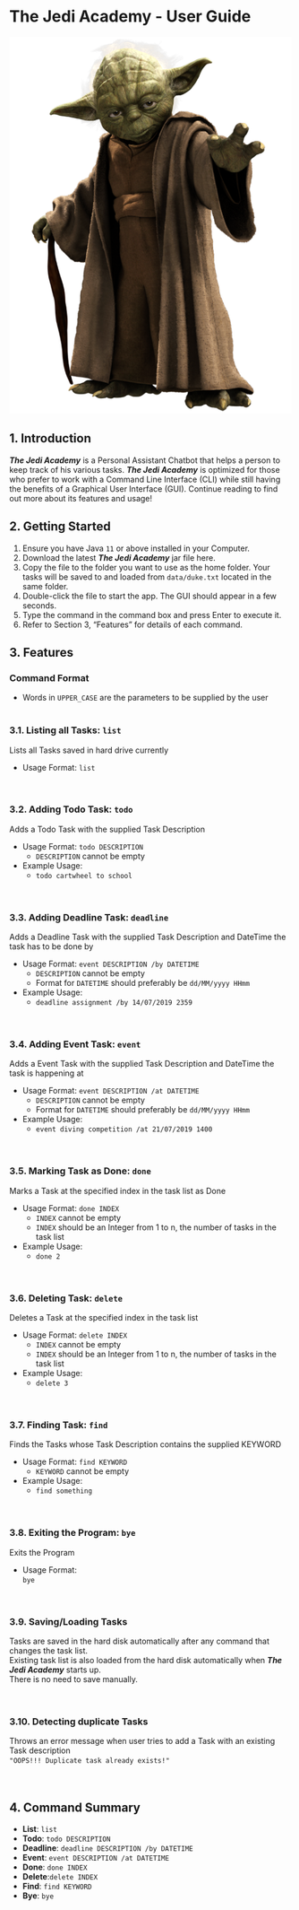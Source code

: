 # The Jedi Academy - User Guide
![Yoda](/src/main/resources/images/Yoda.png)

## 1. Introduction
_**The Jedi Academy**_ is a Personal Assistant Chatbot that helps a person to keep track of his various tasks. _**The Jedi Academy**_ is optimized for those who prefer to work with a Command Line Interface (CLI) while still having the benefits of a Graphical User Interface (GUI). Continue reading to find out more about its features and usage!

## 2. Getting Started
1. Ensure you have Java `11` or above installed in your Computer.
2. Download the latest _**The Jedi Academy**_ jar file here.
3. Copy the file to the folder you want to use as the home folder. Your tasks will be saved to and loaded from `data/duke.txt` located in the same folder.
4. Double-click the file to start the app. The GUI should appear in a few seconds.
5. Type the command in the command box and press Enter to execute it.
6. Refer to Section 3, “Features” for details of each command.

## 3. Features 
### Command Format
* Words in `UPPER_CASE` are the parameters to be supplied by the user
<br/><br/> 

### 3.1. Listing all Tasks: `list` 
Lists all Tasks saved in hard drive currently    
* Usage Format: `list`    
<br/><br/> 

### 3.2. Adding Todo Task: `todo`     
Adds a Todo Task with the supplied Task Description     
* Usage Format: `todo DESCRIPTION`  
  * `DESCRIPTION` cannot be empty
* Example Usage:    
  * `todo cartwheel to school`  
<br/><br/> 

### 3.3. Adding Deadline Task: `deadline` 
Adds a Deadline Task with the supplied Task Description and DateTime the task has to be done by    
* Usage Format: `event DESCRIPTION /by DATETIME`    
  * `DESCRIPTION` cannot be empty
  * Format for `DATETIME` should preferably be `dd/MM/yyyy HHmm`
* Example Usage:    
  * `deadline assignment /by 14/07/2019 2359`  
<br/><br/> 

### 3.4. Adding Event Task: `event`     
Adds a Event Task with the supplied Task Description and DateTime the task is happening at   
* Usage Format: `event DESCRIPTION /at DATETIME`
  * `DESCRIPTION` cannot be empty
  * Format for `DATETIME` should preferably be `dd/MM/yyyy HHmm`
* Example Usage:     
  * `event diving competition /at 21/07/2019 1400`    
<br/><br/> 

### 3.5. Marking Task as Done: `done`  
Marks a Task at the specified index in the task list as Done    
* Usage Format: `done INDEX` 
  * `INDEX` cannot be empty
  * `INDEX` should be an Integer from 1 to n, the number of tasks in the task list
* Example Usage:    
  * `done 2`    
<br/><br/> 

### 3.6. Deleting Task: `delete` 
Deletes a Task at the specified index in the task list    
* Usage Format: `delete INDEX`   
  * `INDEX` cannot be empty
  * `INDEX` should be an Integer from 1 to n, the number of tasks in the task list
* Example Usage:    
  * `delete 3 `   
<br/><br/> 

### 3.7. Finding Task: `find` 
Finds the Tasks whose Task Description contains the supplied KEYWORD    
* Usage Format: `find KEYWORD`    
  * `KEYWORD` cannot be empty
* Example Usage:    
  * `find something`    
<br/><br/> 

### 3.8. Exiting the Program: `bye` 
Exits the Program    
* Usage Format:     
`bye`    
<br/><br/> 

### 3.9. Saving/Loading Tasks
Tasks are saved in the hard disk automatically after any command that changes the task list.    
Existing task list is also loaded from the hard disk automatically when _**The Jedi Academy**_ starts up.    
There is no need to save manually.      
<br/><br/> 
  
### 3.10. Detecting duplicate Tasks 
Throws an error message when user tries to add a Task with an existing Task description    
`"OOPS!!! Duplicate task already exists!"`    
<br/><br/> 
 
## 4. Command Summary
* **List**: `list`
* **Todo**: `todo DESCRIPTION`
* **Deadline**: `deadline DESCRIPTION /by DATETIME`
* **Event**: `event DESCRIPTION /at DATETIME`
* **Done**: `done INDEX`
* **Delete**:`delete INDEX`
* **Find**: `find KEYWORD`
* **Bye**: `bye`
